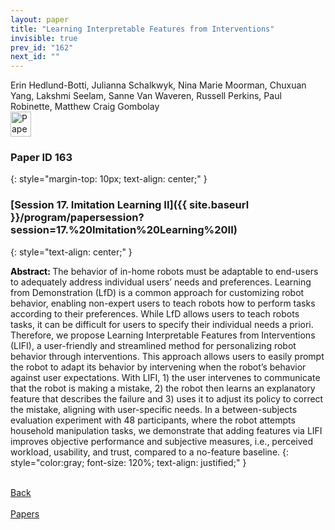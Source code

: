 ```yaml
---
layout: paper
title: "Learning Interpretable Features from Interventions"
invisible: true
prev_id: "162"
next_id: ""
---
```

<div class="paper-authors">
  <div class="paper-author-box">
    <div class="paper-author-name">Erin Hedlund-Botti, Julianna Schalkwyk, Nina Marie Moorman, Chuxuan Yang, Lakshmi Seelam, Sanne Van Waveren, Russell Perkins, Paul Robinette, Matthew Craig Gombolay</div>
    <div class="paper-author-uni"></div>
  </div>
</div>

<div class="paper-pdf">
  <div>
    <a href="https://www.roboticsproceedings.org/rss21/p163.pdf" title="Download PDF" target="_blank">
      <img src="{{ site.baseurl }}/images/paper_link_cardinal_red.png" alt="Paper PDF" width="33" height="40" />
    </a>
  </div>
</div>

### Paper ID 163
{: style="margin-top: 10px; text-align: center;" }

### [Session 17. Imitation Learning II]({{ site.baseurl }}/program/papersession?session=17.%20Imitation%20Learning%20II)
{: style="text-align: center;" }

<b style="color: black;">Abstract: </b>The behavior of in-home robots must be adaptable to end-users to adequately address individual users’ needs and preferences. Learning from Demonstration (LfD) is a common approach for customizing robot behavior, enabling non-expert users to teach robots how to perform tasks according to their preferences. While LfD allows users to teach robots tasks, it can be difficult for users to specify their individual needs a priori. Therefore, we propose Learning Interpretable Features from Interventions (LIFI), a user-friendly and streamlined method for personalizing robot behavior through interventions. This approach allows users to easily prompt the robot to adapt its behavior by intervening when the robot’s behavior against user expectations. With LIFI, 1) the user intervenes to communicate that the robot is making a mistake, 2) the robot then learns an explanatory feature that describes the failure and 3) uses it to adjust its policy to correct the mistake, aligning with user-specific needs. In a between-subjects evaluation experiment with 48 participants, where the robot attempts household manipulation tasks, we demonstrate that adding features via LIFI improves objective performance and subjective measures, i.e., perceived workload, usability, and trust, compared to a no-feature baseline.
{: style="color:gray; font-size: 120%; text-align: justified;" }

<div class="paper-menu">
  <div class="paper-menu-inner">
    <a href="{{ site.baseurl }}/program/papers/162/" title="Previous Paper">
            <div class="paper-menu-icon">
                <i class="fa fa-chevron-left"></i><br>
                <span class="paper-menu-label">Back</span>
            </div>
        </a>
    <a href="{{ site.baseurl }}/program/papers" title="All Papers">
      <div class="paper-menu-icon">
        <i class="fa fa-list"></i><br>
        <span class="paper-menu-label">Papers</span>
      </div>
    </a>
    <div class="paper-menu-icon invisible"></div>
  </div>
</div>

